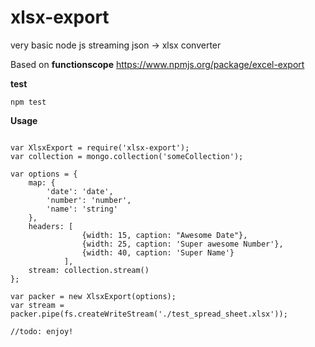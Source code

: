 xlsx-export
===========

very basic node js streaming json -> xlsx converter

Based on **functionscope** https://www.npmjs.org/package/excel-export


**test**

```
npm test
```

**Usage**

```

var XlsxExport = require('xlsx-export');
var collection = mongo.collection('someCollection');

var options = {
	map: {
		'date': 'date',
		'number': 'number',
		'name': 'string'
	},
	headers: [
				{width: 15, caption: "Awesome Date"},
				{width: 25, caption: 'Super awesome Number'},
				{width: 40, caption: 'Super Name'}
			],
	stream: collection.stream()
};

var packer = new XlsxExport(options);
var stream = packer.pipe(fs.createWriteStream('./test_spread_sheet.xlsx'));

//todo: enjoy!

```
